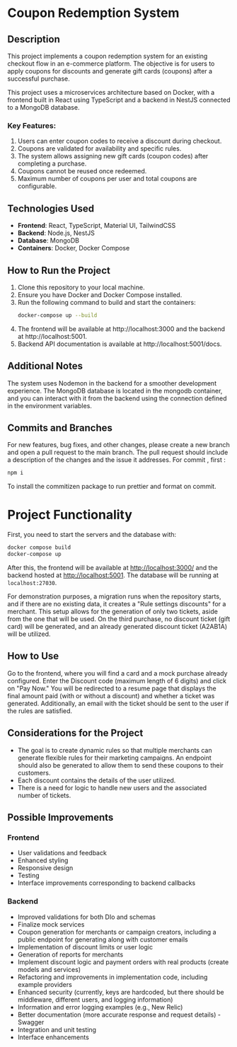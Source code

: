 # Coupon Redemption System

## Description

This project implements a coupon redemption system for an existing checkout flow in an e-commerce platform. The objective is for users to apply coupons for discounts and generate gift cards (coupons) after a successful purchase.

This project uses a microservices architecture based on Docker, with a frontend built in React using TypeScript and a backend in NestJS connected to a MongoDB database.

### Key Features:

1. Users can enter coupon codes to receive a discount during checkout.
2. Coupons are validated for availability and specific rules.
3. The system allows assigning new gift cards (coupon codes) after completing a purchase.
4. Coupons cannot be reused once redeemed.
5. Maximum number of coupons per user and total coupons are configurable.

## Technologies Used

- **Frontend**: React, TypeScript, Material UI, TailwindCSS
- **Backend**: Node.js, NestJS
- **Database**: MongoDB
- **Containers**: Docker, Docker Compose

## How to Run the Project

1. Clone this repository to your local machine.
2. Ensure you have Docker and Docker Compose installed.
3. Run the following command to build and start the containers:
   ```bash
   docker-compose up --build
   ```
4. The frontend will be available at http://localhost:3000 and the backend at http://localhost:5001.
5. Backend API documentation is available at http://localhost:5001/docs.

## Additional Notes

The system uses Nodemon in the backend for a smoother development experience.
The MongoDB database is located in the mongodb container, and you can interact with it from the backend using the connection defined in the environment variables.

## Commits and Branches

For new features, bug fixes, and other changes, please create a new branch and open a pull request to the main branch. The pull request should include a description of the changes and the issue it addresses.
For commit , first :

```bash
npm i
```

To install the commitizen package to run prettier and format on commit.

# Project Functionality
First, you need to start the servers and the database with:

```bash
docker compose build
docker-compose up
```

After this, the frontend will be available at [http://localhost:3000/](http://localhost:3000/) and the backend hosted at [http://localhost:5001](http://localhost:5001). The database will be running at `localhost:27030`.

For demonstration purposes, a migration runs when the repository starts, and if there are no existing data, it creates a "Rule settings discounts" for a merchant. This setup allows for the generation of only two tickets, aside from the one that will be used. On the third purchase, no discount ticket (gift card) will be generated, and an already generated discount ticket (A2AB1A) will be utilized.

## How to Use

Go to the frontend, where you will find a card and a mock purchase already configured. Enter the Discount code (maximum length of 6 digits) and click on "Pay Now." You will be redirected to a resume page that displays the final amount paid (with or without a discount) and whether a ticket was generated. Additionally, an email with the ticket should be sent to the user if the rules are satisfied.

## Considerations for the Project

- The goal is to create dynamic rules so that multiple merchants can generate flexible rules for their marketing campaigns. An endpoint should also be generated to allow them to send these coupons to their customers.
- Each discount contains the details of the user utilized.
- There is a need for logic to handle new users and the associated number of tickets.

## Possible Improvements

### Frontend
- User validations and feedback
- Enhanced styling
- Responsive design
- Testing
- Interface improvements corresponding to backend callbacks

### Backend
- Improved validations for both DIo and schemas
- Finalize mock services
- Coupon generation for merchants or campaign creators, including a public endpoint for generating along with customer emails
- Implementation of discount limits or user logic
- Generation of reports for merchants
- Implement discount logic and payment orders with real products (create models and services)
- Refactoring and improvements in implementation code, including example providers
- Enhanced security (currently, keys are hardcoded, but there should be middleware, different users, and logging information)
- Information and error logging examples (e.g., New Relic)
- Better documentation (more accurate response and request details) - Swagger
- Integration and unit testing
- Interface enhancements
